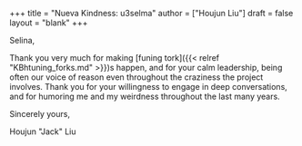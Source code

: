 +++
title = "Nueva Kindness: u3selma"
author = ["Houjun Liu"]
draft = false
layout = "blank"
+++

Selina,

Thank you very much for making [funing tork]({{< relref "KBhtuning_forks.md" >}})s happen, and for your calm leadership, being often our voice of reason even throughout the craziness the project involves. Thank you for your willingness to engage in deep conversations, and for humoring me and my weirdness throughout the last many years.

Sincerely yours,

Houjun "Jack" Liu
